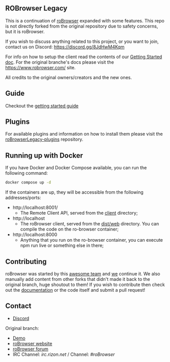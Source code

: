 ## ROBrowser Legacy
This is a continuation of [roBrowser](https://www.robrowser.com/) expanded with some features. This repo is not directly forked from the original repository due to safety concerns, but it is roBrowser.

If you wish to discuss anything related to this project, or you want to join, contact us on Discord: https://discord.gg/8JdHwM4Kqm

For info on how to setup the client read the contents of our [Getting Started doc](https://github.com/MrAntares/roBrowserLegacy/blob/master/doc/README.md). For the original branche's docs please visit the https://www.robrowser.com/ site.

All credits to the original owners/creators and the new ones.

## Guide
Checkout the [getting started guide](doc/README.md)

## Plugins
For available plugins and information on how to install them please visit the [roBrowserLegacy-plugins](https://github.com/MrAntares/roBrowserLegacy-plugins) repository.

## Running up with Docker

If you have Docker and Docker Compose available, you can run the following command: 

```bash
docker compose up -d
```

If the containers are up, they will be accessible from the following addresses/ports:

* http://localhost:8001/
  * The Remote Client API, served from the [client](./client) directory;
* http://localhost
  * The roBrowser client, served from the [dist/web](./dist/Web) directory. You can compile the code on the ro-browser container;
* http://localhost:8000
  * Anything that you run on the ro-browser container, you can execute npm run live or something else in there;

## Contributing

roBrowser was started by this [awesome team](https://github.com/vthibault/roBrowser/graphs/contributors) and [we](https://github.com/MrAntares/roBrowserLegacy/graphs/contributors) continue it. We also manually add content from other forks that didn't made it back to the original branch, huge shoutout to them! If you wish to contribute then check out the [documentation](http://www.robrowser.com/getting-started#API) or the code itself and submit a pull request!

## Contact

* [Discord](https://discord.gg/8JdHwM4Kqm)

Original branch:
* [Demo](http://demo.robrowser.com/)
* [roBrowser website](http://www.robrowser.com/)
* [roBrowser forum](http://forum.robrowser.com/)
* IRC Channel: *irc.rizon.net* / Channel: *#roBrowser*
